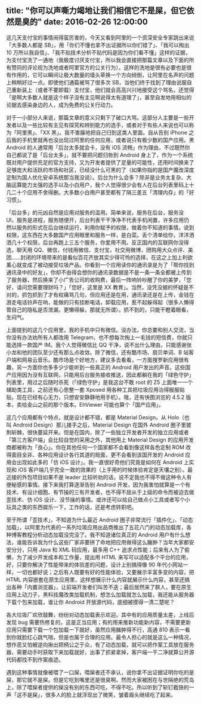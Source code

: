 title: "你可以声嘶力竭地让我们相信它不是屎，但它依然是臭的"
date:  2016-02-26 12:00:00
---
这几天支付宝的事情闹得蛮厉害的，今天又看到阿里的一个资深安全专家跳出来说「大多数人都是 SB」，用「你们不懂也拿不出证据所以你们错了」、「我可以掏出 10 万所以我自信」、「我不贴技术分析不贴代码是因为你们看不懂」这样的证据，为支付宝洗了一通地（我极度讨厌支付宝，所以我会直接把那篇文章以及下面的所有赞同的评论视为洗地或者阿里官方的公关行为）。这样的洗地是很有必要也是很有作用的，它可以瞬间让极大数量的墙头草换一个方向倾倒，让阿里在名声的问题上稍稍好过一点。即使他们通篇被骂了很多次 SB，当他们终于找到了理由说服自己重新装上（或者不要卸载）支付宝，他们就会高高兴兴地接受这个骂名，还觉得「是啊大多数人就是这个样子没有主见啊说得太有道理了」，甚至自发地用相似的论据去感染身边的人，成为免费的公关行动力。

对于一小部分人来说，那篇文章的意义只剩下了破口大骂。这部分人主要是一些开发者以及一些比较有主见有探究和辨别能力的选手，或者对于有些人来说也可以称为「阿里黑」、「XX 黑」。我不害臊地把自己归到这类人里面。自从告别 iPhone 之后我的手机里就再也没出现过阿里的任何应用，或者说只有极少数的国产应用。黑 Android 的人通常用「后台太多就会卡，没有 iOS 流畅」作为理由，不过既然你自己都说了是「后台太多」，就不要把问题归咎到 Android 身上了，作为一个系统既对用户提供充足的官方支持，又为开发者提供了足量的可能性，还用时间换来了足够庞大和活跃的市场和社区，已经没什么可黑的了（如果你指的是国产魔改深度定制为国人优化安卓系统那当我没说）。后台为什么会多？除非是业务太复杂、大脑运算能力太强的选手以及小白用户，我个人觉得很少会有人在后台列表里码上十几二十个应用不舍得删。大多数小白用户甚至都有了隔三差五「清理内存」的「好习惯」。

「后台多」的元凶自然是应用对服务的滥用。简单来说，服务在后台，服务没 UI，服务是进程，服务随便开，后台列表干干净净不代表手机闲置，许多应用仍然以服务的形式在后台继续运行，利用你赋予的权限，做着你不知道的事情。说到权限，这东西在大多数国产应用眼里和服务一样，是白菜。丢个清单给你，洋洋洒洒几十个权限，后台再跑上三五个服务，你爱用不用。反正国内的互联网你没得选，聊天用 QQ、微信，付钱用微信、支付宝，社交用微博，团购用大众点评、美团……封闭的环境带来的是看似百花齐放其实少得可怜的选择，在这之上加上利欲薰心就变成了被动接受垃圾产品。你看到一个应用读你的通讯录是为了「帮你找到通讯录中的好友」，你却不由得会想你的通讯录数据是不是一条一条全都被上传到了服务器，然后换来了小广告公司的收购费，最后一阵响铃吵醒了你的美梦，「您好，请问您需要理财吗？」「您好，这里是 XX 教育」。当然，没凭没据的怀疑是不对的，抓包抓到了才有权痛骂几句，但应用还是在用，通讯录还是在上传，金钱在游走电话铃声在响，能做的只有挂断电话，卸载应用，惹不起躲得起（很多人懒得管自己的隐私是否泄漏，更懒得躲，那就无所谓）。抓不到的，只能干瞪着眼看，生闷气。

上面提到的这几个应用里，我的手机中只有微信。没办法，你总要和别人交流，当你没有办法劝所有人都改用 Telegram，也不想每次掏上一毛钱的短信费，你就只能选择一款国产 IM。我个人觉得微信比 QQ 干净，说不出什么理由，只能感谢张小龙和他的团队至少还有那么点收敛。除了微信，还有酷市场、扇贝单词、B 站客户端和网易云音乐。酷市场是个好地方，建议多去看看，一方面搜罗新应用很有趣，另一方面你也多多少少能听到一些真正的 Android 用户发出的声音。这些国产应用因为没有互联网，只能用后台服务接收推送，因此都躺在我的「绿色守护」列表里，用过之后随时杀死（「绿色守护」是我这台不敢 root 的 Z5 上面唯一一个辅助类工具，之前还有心思整一套 Xposed 用各种工具把垃圾应用治得服服贴贴，现在已经有心无力，只想安安静静地用手机）。哦，还有快图浏览的 4.5.2 版本，卖给金山之前的那个版本。EhViewer 可能也算个「国产应用」。

这几个应用都有个特点，就是设计都不错，都是 Material Design。从 Holo（也叫 Android Design）那儿接手之后，Material Design 在国外 Android 圈子里披荆斩棘，很快蔓延开来。但是在国内，除了一些独立开发者开发的独立应用或者「第三方客户端」会比较自觉的采用之外，其他用上 Material Design 的应用开发商都被称为「良心」。你在其他任何一个国家都不会看到像这样各色定制 ROM 改得面目全非、各种应用设计各行其道的局面，更不会看到该国开发的 Android 应用会出现如此多的「仿 iOS 设计」。我一直很好奇他们究竟是如何在 Android 上实现和 iOS 客户端几乎完全一致的效果的（上手用的时候体验肯定是天壤之别）。最近接的外包项目如果不是 leader 比较听劝的话，说不定我也不得不做这种令人有便秘感的事情。接下来我打算逐渐告别 Android 开发，因为我害怕就算是一个有技术、有设计细胞、有节操的三有开发者，也不得不屈从于上级的命令而被迫去做歪技术、仿 iOS 设计、没节操的事情。或许还可以给自己做点小工具或者写个小玩具之类的东西娱乐一下，工作的话，还是考虑转职吧。

至于所谓「歪技术」，不知道为什么最近 Android 圈子非常流行「插件化」、「动态加载」，以阿里为代表的一系列垃圾应用出品商推出了五花八门的动态加载库，各种博客教程分析动态加载没完没了。我不知道诸位真正的 Android 用户有什么想法，谁能告诉我为什么这些厂家非要拼了命地把应用做得这么臃肿？当年大家都安安分分，只用 Java 和 XML 码应用，最多用 C++ 追求点性能；后来有人为了偷懒，为了减少开发成本和工作量，提出用 HTML 来写可以适配多个平台的应用，好，只要你解决了性能带来的体验差的问题，设计上别搞得像 90 年代小网站一样，一切也都好说；之后有人既要有好的性能体验，又要展示丰富多变的内容，把 HTML 内容嵌套在原生应用里，这样想展示什么内容就展示什么内容，甚至还搞出各种「内置浏览器」，让前端开发者们叫苦不迭；最后居然来了群人，要在原生应用上动刀子，黑科技魔改类加载机制，想怎么加载就怎么加载，我还能从服务器下载个包来加载，谁让你 Android 开放源代码，底细被摸得一清二楚呢？

各大垃圾厂欢欣鼓舞，纷纷对动态加载表示欢迎。其中有的应用质量太差，上线后发现 bug 需要热修复的，这是正当应用；有的用来推新功能新内容，不需要更新应用只需要下载一个包加载一下就好，虽然应用臃肿得不行，高通 810 表示一看到你就脸红心跳气喘，但是也属于合理的应用。最令人担心的就是这么一种情况，想作恶又怕被逆向揪出把柄公之于众，有了动态加载，就可以把作案工具放在服务器，需要动手时获取下来加载就好，出事了抓紧拿掉，客户端一干二净就算公开源代码都找不到作案痕迹。

遇到这种事情就像被喂了一口屎，喂屎者还不承认，说你拿不出证据证明你吃的是屎，那它就不是屎。但是它吃到嘴里还是很臭啊。然而大家被困在与世隔绝的荒岛上，除了喂屎者提供的屎没有别的东西可吃，不得不吃。所以听到了斩钉截铁的一声「这不是屎」，很多人的脸上就浮现出了微笑，皱着眉头继续吃了起来。
